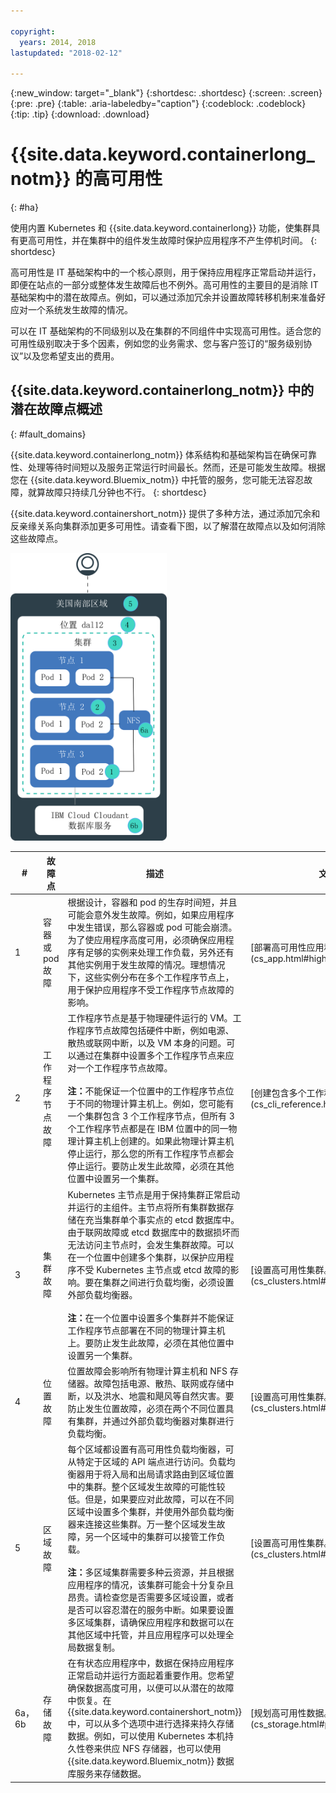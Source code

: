 ```yaml
---

copyright:
  years: 2014, 2018
lastupdated: "2018-02-12"

---
```


{:new_window: target="_blank"}
{:shortdesc: .shortdesc}
{:screen: .screen}
{:pre: .pre}
{:table: .aria-labeledby="caption"}
{:codeblock: .codeblock}
{:tip: .tip}
{:download: .download}


# {{site.data.keyword.containerlong_notm}} 的高可用性
{: #ha}

使用内置 Kubernetes 和 {{site.data.keyword.containerlong}} 功能，使集群具有更高可用性，并在集群中的组件发生故障时保护应用程序不产生停机时间。
{: shortdesc}

高可用性是 IT 基础架构中的一个核心原则，用于保持应用程序正常启动并运行，即便在站点的一部分或整体发生故障后也不例外。高可用性的主要目的是消除 IT 基础架构中的潜在故障点。例如，可以通过添加冗余并设置故障转移机制来准备好应对一个系统发生故障的情况。

可以在 IT 基础架构的不同级别以及在集群的不同组件中实现高可用性。适合您的可用性级别取决于多个因素，例如您的业务需求、您与客户签订的“服务级别协议”以及您希望支出的费用。

## {{site.data.keyword.containerlong_notm}} 中的潜在故障点概述
{: #fault_domains} 

{{site.data.keyword.containerlong_notm}} 体系结构和基础架构旨在确保可靠性、处理等待时间短以及服务正常运行时间最长。然而，还是可能发生故障。根据您在 {{site.data.keyword.Bluemix_notm}} 中托管的服务，您可能无法容忍故障，就算故障只持续几分钟也不行。
{: shortdesc}

{{site.data.keyword.containershort_notm}} 提供了多种方法，通过添加冗余和反亲缘关系向集群添加更多可用性。请查看下图，以了解潜在故障点以及如何消除这些故障点。

<img src="images/cs_failure_ov.png" alt="{{site.data.keyword.containershort_notm}} 区域内高可用性集群中故障区的概述。" width="250" style="width:250px; border-style: none"/>

<table summary="此表显示 {{site.data.keyword.containershort_notm}} 中的故障点。各行都应从左到右阅读，其中第一列是故障点编号，第二列是故障点标题，第三列是描述，第四列是文档链接。">
<col width="3%">
<col width="10%">
<col width="70%">
<col width="17%">
  <thead>
  <th>#</th>
  <th>故障点</th>
  <th>描述</th>
  <th>文档链接</th>
  </thead>
  <tbody>
    <tr>
      <td>1 </td>
      <td>容器或 pod 故障</td>
      <td>根据设计，容器和 pod 的生存时间短，并且可能会意外发生故障。例如，如果应用程序中发生错误，那么容器或 pod 可能会崩溃。为了使应用程序高度可用，必须确保应用程序有足够的实例来处理工作负载，另外还有其他实例用于发生故障的情况。理想情况下，这些实例分布在多个工作程序节点上，用于保护应用程序不受工作程序节点故障的影响。</td>
      <td>[部署高可用性应用程序。](cs_app.html#highly_available_apps)</td>
  </tr>
  <tr>
    <td>2</td>
    <td>工作程序节点故障</td>
    <td>工作程序节点是基于物理硬件运行的 VM。工作程序节点故障包括硬件中断，例如电源、散热或联网中断，以及 VM 本身的问题。可以通过在集群中设置多个工作程序节点来应对一个工作程序节点故障。<br/><br/><strong>注：</strong>不能保证一个位置中的工作程序节点位于不同的物理计算主机上。例如，您可能有一个集群包含 3 个工作程序节点，但所有 3 个工作程序节点都是在 IBM 位置中的同一物理计算主机上创建的。如果此物理计算主机停止运行，那么您的所有工作程序节点都会停止运行。要防止发生此故障，必须在其他位置中设置另一个集群。</td>
    <td>[创建包含多个工作程序节点的集群。](cs_cli_reference.html#cs_cluster_create)</td>
  </tr>
  <tr>
    <td>3 </td>
    <td>集群故障</td>
    <td>Kubernetes 主节点是用于保持集群正常启动并运行的主组件。主节点将所有集群数据存储在充当集群单个事实点的 etcd 数据库中。由于联网故障或 etcd 数据库中的数据损坏而无法访问主节点时，会发生集群故障。可以在一个位置中创建多个集群，以保护应用程序不受 Kubernetes 主节点或 etcd 故障的影响。要在集群之间进行负载均衡，必须设置外部负载均衡器。<br/><br/><strong>注：</strong>在一个位置中设置多个集群并不能保证工作程序节点部署在不同的物理计算主机上。要防止发生此故障，必须在其他位置中设置另一个集群。</td>
    <td>[设置高可用性集群。](cs_clusters.html#planning_clusters)</td>
  </tr>
  <tr>
    <td>4</td>
    <td>位置故障</td>
    <td>位置故障会影响所有物理计算主机和 NFS 存储器。故障包括电源、散热、联网或存储中断，以及洪水、地震和飓风等自然灾害。要防止发生位置故障，必须在两个不同位置具有集群，并通过外部负载均衡器对集群进行负载均衡。</td>
    <td>[设置高可用性集群。](cs_clusters.html#planning_clusters)</td>
  </tr>
  <tr>
    <td>5 </td>
    <td>区域故障</td>
    <td>每个区域都设置有高可用性负载均衡器，可从特定于区域的 API 端点进行访问。负载均衡器用于将入局和出局请求路由到区域位置中的集群。整个区域发生故障的可能性较低。但是，如果要应对此故障，可以在不同区域中设置多个集群，并使用外部负载均衡器来连接这些集群。万一整个区域发生故障，另一个区域中的集群可以接管工作负载。<br/><br/><strong>注：</strong>多区域集群需要多种云资源，并且根据应用程序的情况，该集群可能会十分复杂且昂贵。请检查您是否需要多区域设置，或者是否可以容忍潜在的服务中断。如果要设置多区域集群，请确保应用程序和数据可以在其他区域中托管，并且应用程序可以处理全局数据复制。</td>
    <td>[设置高可用性集群。](cs_clusters.html#planning_clusters)</td>
  </tr>
  <tr>
    <td>6a，6b</td>
    <td>存储故障</td>
    <td>在有状态应用程序中，数据在保持应用程序正常启动并运行方面起着重要作用。您希望确保数据高度可用，以便可以从潜在的故障中恢复。在 {{site.data.keyword.containershort_notm}} 中，可以从多个选项中进行选择来持久存储数据。例如，可以使用 Kubernetes 本机持久性卷来供应 NFS 存储器，也可以使用 {{site.data.keyword.Bluemix_notm}} 数据库服务来存储数据。</td>
    <td>[规划高可用性数据。](cs_storage.html#planning)</td>
  </tr>
  </tbody>
  </table>

